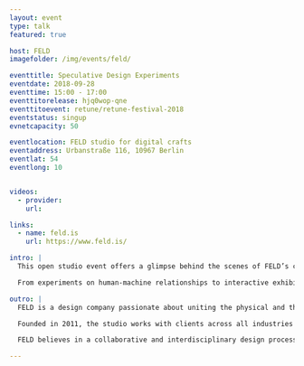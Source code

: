 ```yaml
---
layout: event
type: talk
featured: true

host: FELD
imagefolder: /img/events/feld/

eventtitle: Speculative Design Experiments
eventdate: 2018-09-28
eventtime: 15:00 - 17:00
eventtitorelease: hjq0wop-qne
eventtitoevent: retune/retune-festival-2018
eventstatus: singup
evnetcapacity: 50

eventlocation: FELD studio for digital crafts
eventaddress: Urbanstraße 116, 10967 Berlin
eventlat: 54
eventlong: 10


videos:
  - provider:
    url:

links:
  - name: feld.is
    url: https://www.feld.is/

intro: |
  This open studio event offers a glimpse behind the scenes of FELD’s creative practice and projects, along with a talk and discussion about how speculative design scenarios can be used to explore new communication principles for the future.  

  From experiments on human-machine relationships to interactive exhibition design – come by and join us for an exciting afternoon that dives right into the future!

outro: |
  FELD is a design company passionate about uniting the physical and the digital to find new ways of communicating stories and creating experiences that bridge design and engineering, art and architecture, science and society, machines and people, numbers and feelings. 

  Founded in 2011, the studio works with clients across all industries to accomplish unique communication projects, interactive environments, spatial installations and exhibitions. 

  FELD believes in a collaborative and interdisciplinary design process. At our Berlin studio, designers, architects and engineers work and create with content specialists, researchers and project managers. We think, plan, prototype and realize – together.

---
```

